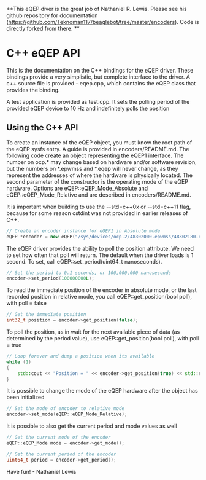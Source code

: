 **This eQEP diver is the great job of Nathaniel R. Lewis. Please see his github repository for documentation (https://github.com/Teknoman117/beaglebot/tree/master/encoders). Code is directly forked from there. **


C++ eQEP API
===============

This is the documentation on the C++ bindings for the eQEP driver.  These bindings provide a very simplistic, but complete interface to the driver.  A c++ source file is provided - eqep.cpp, which contains the eQEP class that provides the binding.

A test application is provided as test.cpp.  It sets the polling period of the provided eQEP device to 10 Hz and indefinitely polls the position

Using the C++ API
--------------------

To create an instance of the eQEP object, you must know the root path of the eQEP sysfs entry.  A guide is provided in encoders/README.md.  The following code create an object representing the eQEP1 interface.  The number on ocp.* may change based on hardware and/or software revision, but the numbers on *.epwmss and *.eqep will never change, as they represent the addresses of where the hardware is physically located.  The second parameter of the constructor is the operating mode of the eQEP hardware.  Options are eQEP::eQEP_Mode_Absolute and eQEP::eQEP_Mode_Relative and are described in encoders/README.md.

It is important when building to use the --std=c++0x or --std=c++11 flag, because for some reason cstdint was not provided in earlier releases of C++.

```cpp
// Create an encoder instance for eQEP1 in Absolute mode
eQEP *encoder = new eQEP("/sys/devices/ocp.2/48302000.epwmss/48302180.eqep", eQEP::eQEP_Mode_Absolute);
```

The eQEP driver provides the ability to poll the position attribute.  We need to set how often that poll will return.  The default when the driver loads is 1 second.  To set, call eQEP::set_period(uint64_t nanoseconds).

```cpp
// Set the period to 0.1 seconds, or 100,000,000 nanoseconds
encoder->set_period(100000000L);
```

To read the immediate position of the encoder in absolute mode, or the last recorded position in relative mode, you call eQEP::get_position(bool poll), with poll = false

```cpp
// Get the immediate position
int32_t position = encoder->get_position(false);
```

To poll the position, as in wait for the next available piece of data (as determined by the period value), use eQEP::get_position(bool poll), with poll = true

```cpp
// Loop forever and dump a position when its available
while (1)
{
    std::cout << "Position = " << encoder->get_position(true) << std::endl;
}
```

It is possible to change the mode of the eQEP hardware after the object has been initialized

```cpp
// Set the mode of encoder to relative mode
encoder->set_mode(eQEP::eQEP_Mode_Relative);
```

It is possible to also get the current period and mode values as well
```cpp
// Get the current mode of the encoder
eQEP::eQEP_Mode mode = encoder->get_mode();

// Get the current period of the encoder
uint64_t period = encoder->get_period();
```

Have fun! - Nathaniel Lewis

